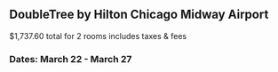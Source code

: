 ## DoubleTree by Hilton Chicago Midway Airport
$1,737.60 total
for 2 rooms
includes taxes & fees
### Dates: March 22 - March 27
